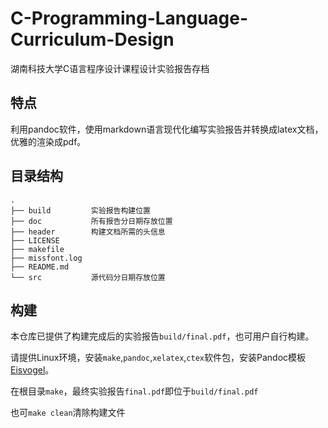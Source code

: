 # C-Programming-Language-Curriculum-Design

湖南科技大学C语言程序设计课程设计实验报告存档

## 特点

利用pandoc软件，使用markdown语言现代化编写实验报告并转换成latex文档，优雅的渲染成pdf。

## 目录结构

```
.
├── build         实验报告构建位置
├── doc           所有报告分日期存放位置
├── header        构建文档所需的头信息
├── LICENSE
├── makefile
├── missfont.log
├── README.md
└── src           源代码分日期存放位置
```
## 构建

本仓库已提供了构建完成后的实验报告`build/final.pdf`，也可用户自行构建。

请提供Linux环境，安装`make`,`pandoc`,`xelatex`,`ctex`软件包，安装Pandoc模板[Eisvogel](https://github.com/Wandmalfarbe/pandoc-latex-template)。

在根目录`make`，最终实验报告`final.pdf`即位于`build/final.pdf`

也可`make clean`清除构建文件